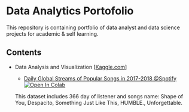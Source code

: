 # Data Analytics Portofolio
This repository is containing portfolio of data analyst and data science projects for academic &amp; self learning.

## Contents
- Data Analysis and Visualization [[Kaggle.com](https://www.kaggle.com/)]
  * [Daily Global Streams of Popular Songs in 2017-2018 @Spotify](https://github.com/aryapashaa/data-analytics-portofolio/blob/main/Daily%20Global%20Streams%20of%20Popular%20Songs%20in%202017-2018%20%40Spotify/Daily%20Global%20Streams%20of%20Popular%20Songs%20in%202017-2018%20%40Spotify.ipynb)
  [![Open In Colab](https://colab.research.google.com/assets/colab-badge.svg)](https://colab.research.google.com/github/aryapashaa/data-analytics-portofolio/blob/main/Daily_Global_Streams_of_Popular_Songs_in_2017_2018_Spotify.ipynb)

  This dataset includes 366 day of listener and songs name: Shape of You,	Despacito,	Something Just Like This,	HUMBLE., Unforgettable.
